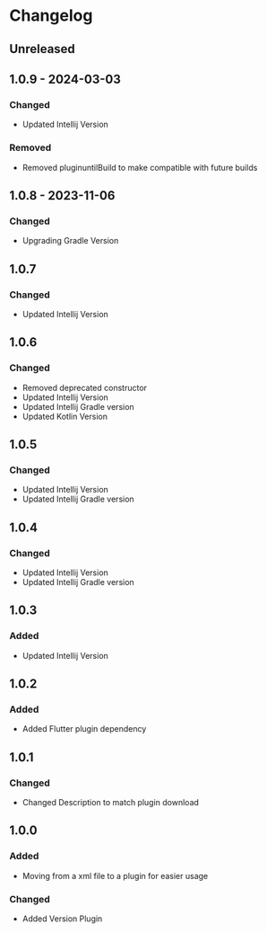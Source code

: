 # Changelog

## Unreleased

## 1.0.9 - 2024-03-03

### Changed

- Updated Intellij Version

### Removed

- Removed pluginuntilBuild to make compatible with future builds

## 1.0.8 - 2023-11-06

### Changed

- Upgrading Gradle Version

## 1.0.7

### Changed

- Updated Intellij Version

## 1.0.6

### Changed

- Removed deprecated constructor
- Updated Intellij Version
- Updated Intellij Gradle version
- Updated Kotlin Version

## 1.0.5

### Changed

- Updated Intellij Version
- Updated Intellij Gradle version

## 1.0.4

### Changed

- Updated Intellij Version
- Updated Intellij Gradle version

## 1.0.3

### Added

- Updated Intellij Version

## 1.0.2

### Added

- Added Flutter plugin dependency

## 1.0.1

### Changed

- Changed Description to match plugin download

## 1.0.0

### Added

- Moving from a xml file to a plugin for easier usage

### Changed

- Added Version Plugin

